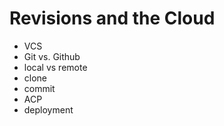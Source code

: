 # Revisions and the Cloud
- VCS
- Git vs. Github
- local vs remote
- clone
- commit
- ACP
- deployment